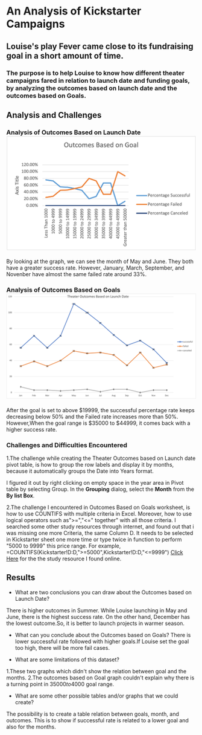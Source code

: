 # An Analysis of Kickstarter Campaigns

## Louise's play Fever came close to its fundraising goal in a short amount of time.


### The purpose is to help Louise to know how different theater campaigns fared in relation to launch date and funding goals, by analyzing the outcomes based on launch date and the outcomes based on Goals.
## Analysis and Challenges

### Analysis of Outcomes Based on Launch Date ![Click Image](resources/Outcomes_vs_Goals.png)
By looking at the graph, we can see the month of May and June. They both  have a greater success rate. However, January, March, September, and Novenber have almost the same failed rate around 33%.



### Analysis of Outcomes Based on Goals  ![Click Image](resources/Theater_Outcomes_vs_Launch.png)
After the goal is set to above $19999, the successful percentage rate keeps decreasing below 50% and the Failed rate increases more than 50%.  However,When the goal range is $35000 to $44999, it comes back with a higher success rate.

### Challenges and Difficulties Encountered

1.The challenge while creating the Theater Outcomes based on  Launch date pivot table, is how to group the row labels and display it by months, because it automatically groups the Date into Years format.

I figured it out by right clicking on empty space in the year area in Pivot table by selecting Group. In the **Grouping** dialog, select the **Month** from the **By list Box**.

2.The challenge I encountered in Outcomes Based on Goals worksheet, is how to use COUNTIFS with multiple criteria in Excel. Moreover, how to use logical operators such as">=","<=" together" with all those criteria.  I searched some other study resources through internet, and found out that i was missing one more Criteria, the same Column D. It needs to be selected in Kickstarter sheet one more time or type twice in function to perform "5000 to 9999" this price range.
For example,  =COUNTIFS(Kickstarter!D:D,">=5000",Kickstarter!D:D,"<=9999")
[Click Here](https://www.ablebits.com/office-addins-blog/2014/07/10/excel-countifs-multiple-criteria/comment-page-2/) for the the study resource I found online.

## Results

- What are two conclusions you can draw about the Outcomes based on Launch Date?

There is higher outcomes in Summer. While Louise launching in May and June, there is the highest success rate. 
On the other hand, December has the lowest outcome.So, it is better to launch projects in warmer season.


- What can you conclude about the Outcomes based on Goals?
There is lower successful rate followed with higher goals.If Louise set the goal too high, there will be more fail cases. 

- What are some limitations of this dataset?

1.These two graphs which didn't show the relation between goal and the months.
2.The outcomes based on Goal graph couldn't explain why there is a turning point in $35000 to$4000 goal range.

- What are some other possible tables and/or graphs that we could create?

The possibility is to create a table relation between goals, month, and outcomes. This is to show if successful rate is related to a lower goal and also for the months.
